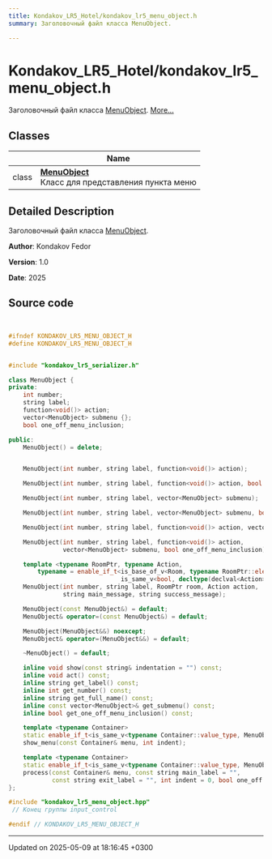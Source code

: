 ```yaml
---
title: Kondakov_LR5_Hotel/kondakov_lr5_menu_object.h
summary: Заголовочный файл класса MenuObject. 

---
```


# Kondakov_LR5_Hotel/kondakov_lr5_menu_object.h

Заголовочный файл класса [MenuObject](Classes/class_menu_object.md).  [More...](#detailed-description)

## Classes

|                | Name           |
| -------------- | -------------- |
| class | **[MenuObject](Classes/class_menu_object.md)** <br>Класс для представления пункта меню  |

## Detailed Description

Заголовочный файл класса [MenuObject](Classes/class_menu_object.md). 

**Author**: Kondakov Fedor 

**Version**: 1.0 

**Date**: 2025 



## Source code

```cpp


#ifndef KONDAKOV_LR5_MENU_OBJECT_H
#define KONDAKOV_LR5_MENU_OBJECT_H


#include "kondakov_lr5_serializer.h"

class MenuObject {
private:
    int number;                     
    string label;                   
    function<void()> action;        
    vector<MenuObject> submenu {};  
    bool one_off_menu_inclusion;    

public:
    MenuObject() = delete;


    MenuObject(int number, string label, function<void()> action);

    MenuObject(int number, string label, function<void()> action, bool one_off_menu_inclusion);

    MenuObject(int number, string label, vector<MenuObject> submenu);

    MenuObject(int number, string label, vector<MenuObject> submenu, bool one_off_menu_inclusion);

    MenuObject(int number, string label, function<void()> action, vector<MenuObject> submenu);

    MenuObject(int number, string label, function<void()> action, 
               vector<MenuObject> submenu, bool one_off_menu_inclusion);

    template <typename RoomPtr, typename Action,
        typename = enable_if_t<is_base_of_v<Room, typename RoomPtr::element_type> &&
                               is_same_v<bool, decltype(declval<Action>()())>, void>>
    MenuObject(int number, string label, RoomPtr room, Action action,
               string main_message, string success_message);

    MenuObject(const MenuObject&) = default;
    MenuObject& operator=(const MenuObject&) = default;

    MenuObject(MenuObject&&) noexcept;
    MenuObject& operator=(MenuObject&&) = default;

    ~MenuObject() = default;  

    inline void show(const string& indentation = "") const;
    inline void act() const;
    inline string get_label() const;
    inline int get_number() const;
    inline string get_full_name() const;
    inline const vector<MenuObject>& get_submenu() const;
    inline bool get_one_off_menu_inclusion() const;

    template <typename Container>
    static enable_if_t<is_same_v<typename Container::value_type, MenuObject>, void>
    show_menu(const Container& menu, int indent);

    template <typename Container>
    static enable_if_t<is_same_v<typename Container::value_type, MenuObject>, void>
    process(const Container& menu, const string main_label = "", 
            const string exit_label = "", int indent = 0, bool one_off = false);
};

#include "kondakov_lr5_menu_object.hpp"
 // Конец группы input_control

#endif // KONDAKOV_LR5_MENU_OBJECT_H
```


-------------------------------

Updated on 2025-05-09 at 18:16:45 +0300
